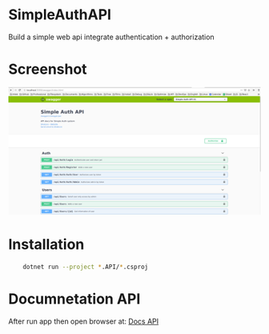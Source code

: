 # SimpleAuthAPI

Build a simple web api integrate authentication + authorization

# Screenshot

![swagger-ui](img/Screenshot.png)

# Installation

```sh
    dotnet run --project *.API/*.csproj
```

# Documnetation API

After run app then open browser at: [Docs API](http://localhost:5000/swagger)
